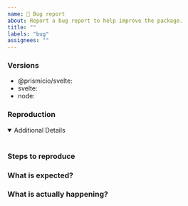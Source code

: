 ```yaml
---
name: 🚨 Bug report
about: Report a bug report to help improve the package.
title: ""
labels: "bug"
assignees: ""
---
```


<!-- 💙 Thanks for your time to make this package better with your feedback 💙

**IMPORTANT** Before reporting a bug please make sure that you have read through the documentation:
- https://prismic.io/docs

👍 A properly detailed bug report can save a LOT of time and help fixing issues as soon as possible.
-->

### Versions

- @prismicio/svelte: <!-- ex: v0.1.0 -->
- svelte: <!-- ex: v3.40.0 -->
- node: <!-- ex: v12.14.0 -->

### Reproduction

<!-- If possible link to a minimal test case, without a reproduction, it is so hard to address problems :( -->

<details open>
<summary>Additional Details</summary>
<br>
<!-- Attaching `package.json`, dependencies, logs or code snippets would help to find the issue -->
</details>

### Steps to reproduce

### What is expected?

### What is actually happening?
